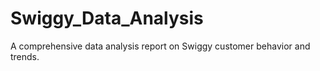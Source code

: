 # Swiggy_Data_Analysis
A comprehensive data analysis report on Swiggy customer behavior and trends.
